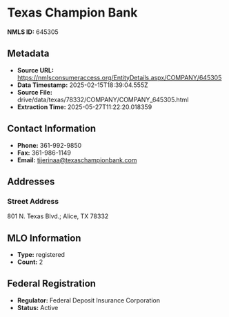 # Texas Champion Bank

**NMLS ID:** 645305

## Metadata
- **Source URL:** https://nmlsconsumeraccess.org/EntityDetails.aspx/COMPANY/645305
- **Data Timestamp:** 2025-02-15T18:39:04.555Z
- **Source File:** drive/data/texas/78332/COMPANY/COMPANY_645305.html
- **Extraction Time:** 2025-05-27T11:22:20.018359

## Contact Information
- **Phone:** 361-992-9850
- **Fax:** 361-986-1149
- **Email:** tijerinaa@texaschampionbank.com

## Addresses
### Street Address
801 N. Texas Blvd.; Alice, TX 78332

## MLO Information
- **Type:** registered
- **Count:** 2

## Federal Registration
- **Regulator:** Federal Deposit Insurance Corporation
- **Status:** Active
